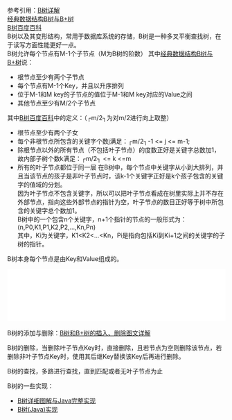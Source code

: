参考引用：[B树详解](https://www.cnblogs.com/lwhkdash/p/5313877.html)    
[经典数据结构B树与B+树](https://www.cnblogs.com/vincently/p/4526560.html)    
[B树百度百科](https://baike.baidu.com/item/B%E6%A0%91/5411672)    
B树以及其变形结构，常用于数据库系统的存储，B树是一种多叉平衡查找树，在于读写方面性能更好一点。    
B树允许每个节点有M-1个子节点（M为B树的阶数）
其中[经典数据结构B树与B+树](https://www.cnblogs.com/vincently/p/4526560.html)说：
* 根节点至少有两个子节点
* 每个节点有M-1个Key，并且以升序排列
* 位于M-1和M key的子节点的值位于M-1和M key对应的Value之间
* 其他节点至少有M/2个子节点

其中[B树百度百科](https://baike.baidu.com/item/B%E6%A0%91/5411672)中的定义：（┌m/2┐为对m/2进行向上取整）
* 根节点至少有两个子女
* 每个非根节点所包含的关键字个数j满足：┌m/2┐-1 <= j <= m-1;
* 除根节点以外的所有节点（不包括叶子节点）的度数正好是关键字总数加1，故内部子树个数k满足：┌m/2┐ <= k <=m
* 所有的叶子节点都位于同一层
在B树中，每个节点中关键字从小到大排列，并且当该节点的孩子是非叶子节点时，该k-1个关键字正好是k个孩子包含的关键字的值域的分划。    
因为叶子节点不包含关键字，所以可以把叶子节点看成在树里实际上并不存在外部节点，指向这些外部节点的指针为空，叶子节点的数目正好等于树中所包含的关键字总个数加1。    
B树中的一个包含n个关键字，n+1个指针的节点的一般形式为：(n,P0,K1,P1,K2,P2,...,Kn,Pn)    
其中，Ki为关键字，K1<K2<...<Kn，Pi是指向包括Ki到Ki+1之间的关键字的子树的指针。

B树本身每个节点是由Key和Value组成的。

![B树的构建](../images/btreebuild.gif)

B树的添加与删除：[B树和B+树的插入、删除图文详解](http://www.cnblogs.com/nullzx/p/8729425.html)

B树的删除，当删除叶子节点Key时，直接删除，且若节点为空则删除该节点，若删除非叶子节点Key时，使用其后继Key替换该Key后再进行删除。

B树的查找，多路进行查找，直到匹配或者无叶子节点为止

B树的一些实现：
* [B树详细图解与Java完整实现](https://blog.csdn.net/jimo_lonely/article/details/82716142)
* [B树(Java)实现](https://blog.csdn.net/kalikrick/article/details/27980007)
